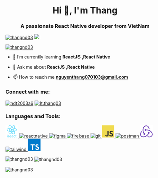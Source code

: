 <h1 align="center">Hi 👋, I'm Thang</h1>
<h3 align="center">A passionate React Native developer from VietNam</h3>

<p align="left"> <a  href="https://www.github.com/thangnd03" target="_blank" rel="noreferrer"> <img src="https://komarev.com/ghpvc/?username=thangnd03&label=Profile%20views&color=0891b2&labelColor=1c1917&style=for-the-badge&abbreviated=true" alt="thangnd03" /></a> <a href="https://www.github.com/thangnd03" target="_blank" rel="noreferrer"><img
src="https://img.shields.io/github/followers/thangnd03?logo=github&style=for-the-badge&color=0891b2&labelColor=1c1917" /></a> </p>


<p align="left"> <a href="https://github.com/ryo-ma/github-profile-trophy"><img src="https://github-profile-trophy.vercel.app/?username=thangnd03" alt="thangnd03" /></a> </p>

- 🌱 I’m currently learning **ReactJS ,React Native**

- 💬 Ask me about **ReactJS ,React Native**

- 📫 How to reach me **nguyenthang070103@gmail.com**

<h3 align="left">Connect with me:</h3>
<p align="left">
<a href="https://fb.com/ndt2003a6" target="blank"><img align="center" src="https://raw.githubusercontent.com/rahuldkjain/github-profile-readme-generator/master/src/images/icons/Social/facebook.svg" alt="ndt2003a6" height="30" width="40" /></a>
<a href="https://instagram.com/lt.thang03" target="blank"><img align="center" src="https://raw.githubusercontent.com/rahuldkjain/github-profile-readme-generator/master/src/images/icons/Social/instagram.svg" alt="lt.thang03" height="30" width="40" /></a>
</p>

<h3 align="left">Languages and Tools:</h3>
<p align="left"><a href="https://reactjs.org/" target="_blank" rel="noreferrer"> <img src="https://raw.githubusercontent.com/devicons/devicon/master/icons/react/react-original-wordmark.svg" alt="react" width="40" height="40"/> </a> <a href="https://reactnative.dev/" target="_blank" rel="noreferrer"> <img src="https://reactnative.dev/img/header_logo.svg" alt="reactnative" width="40" height="40"/> </a> <a href="https://www.figma.com/" target="_blank" rel="noreferrer"> <img src="https://www.vectorlogo.zone/logos/figma/figma-icon.svg" alt="figma" width="40" height="40"/> </a> <a href="https://firebase.google.com/" target="_blank" rel="noreferrer"> <img src="https://www.vectorlogo.zone/logos/firebase/firebase-icon.svg" alt="firebase" width="40" height="40"/> </a> <a href="https://git-scm.com/" target="_blank" rel="noreferrer"> <img src="https://www.vectorlogo.zone/logos/git-scm/git-scm-icon.svg" alt="git" width="40" height="40"/> </a> <a href="https://developer.mozilla.org/en-US/docs/Web/JavaScript" target="_blank" rel="noreferrer"> <img src="https://raw.githubusercontent.com/devicons/devicon/master/icons/javascript/javascript-original.svg" alt="javascript" width="40" height="40"/> </a> <a href="https://postman.com" target="_blank" rel="noreferrer"> <img src="https://www.vectorlogo.zone/logos/getpostman/getpostman-icon.svg" alt="postman" width="40" height="40"/> </a> <a href="https://redux.js.org" target="_blank" rel="noreferrer"> <img src="https://raw.githubusercontent.com/devicons/devicon/master/icons/redux/redux-original.svg" alt="redux" width="40" height="40"/> </a> <a href="https://tailwindcss.com/" target="_blank" rel="noreferrer"> <img src="https://www.vectorlogo.zone/logos/tailwindcss/tailwindcss-icon.svg" alt="tailwind" width="40" height="40"/> </a> <a href="https://www.typescriptlang.org/" target="_blank" rel="noreferrer"> <img src="https://raw.githubusercontent.com/devicons/devicon/master/icons/typescript/typescript-original.svg" alt="typescript" width="40" height="40"/> </a> </p>

<p><img align="left" src="https://github-readme-stats.vercel.app/api/top-langs?username=thangnd03&show_icons=true&locale=en&layout=compact" alt="thangnd03" /></p>

<p>&nbsp;<img align="center" src="https://github-readme-stats.vercel.app/api?username=thangnd03&show_icons=true&locale=en" alt="thangnd03" /></p>

<p><img align="center" src="https://github-readme-streak-stats.herokuapp.com/?user=thangnd03&" alt="thangnd03" /></p>
